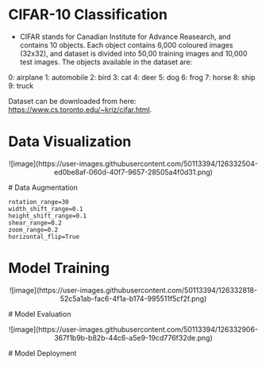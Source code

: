 # CIFAR-10 Classification

- CIFAR stands for Canadian Institute for Advance Reasearch, and contains 10 objects. Each object contains 6,000 coloured images (32x32), and dataset is divided into 50,00 training images and 10,000 test images. The objects available in the dataset are:  

0: airplane
1: automobile
2: bird
3: cat
4: deer
5: dog
6: frog
7: horse
8: ship
9: truck

Dataset can be downloaded from here: https://www.cs.toronto.edu/~kriz/cifar.html.

# Data Visualization
<p align="center">
 ![image](https://user-images.githubusercontent.com/50113394/126332504-ed0be8af-060d-40f7-9657-28505a4f0d31.png)
</p>
# Data Augmentation

```
rotation_range=30
width_shift_range=0.1
height_shift_range=0.1
shear_range=0.2
zoom_range=0.2
horizontal_flip=True
```

# Model Training
<p align="center">
![image](https://user-images.githubusercontent.com/50113394/126332818-52c5a1ab-fac6-4f1a-b174-995511f5cf2f.png)
</p>
# Model Evaluation
<p align="center">
![image](https://user-images.githubusercontent.com/50113394/126332906-367f1b9b-b82b-44c6-a5e9-19cd776f32de.png)
</p>
# Model Deployment
